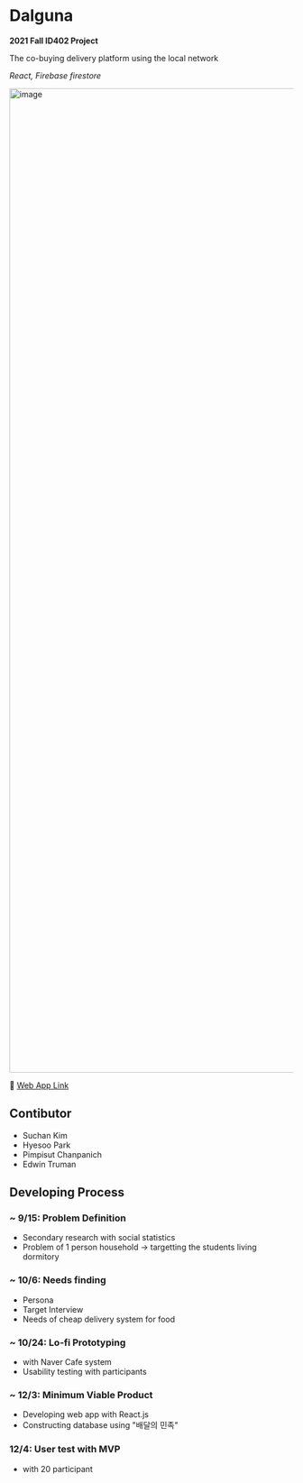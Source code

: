 # Dalguna
__2021 Fall ID402 Project__

The co-buying delivery platform using the local network

_React, Firebase firestore_

<img width="1747" alt="image" src="https://user-images.githubusercontent.com/80015199/184537721-ff2deafb-49a0-428d-97cb-353ae5f9a337.png">

🔗 [Web App Link](http://dalguna-42d6a.web.app/ir)


## Contibutor
- Suchan Kim
- Hyesoo Park
- Pimpisut Chanpanich
- Edwin Truman

## Developing Process

### ~ 9/15: Problem Definition

- Secondary research with social statistics
- Problem of 1 person household -> targetting the students living dormitory

### ~ 10/6: Needs finding
- Persona
- Target Interview
- Needs of cheap delivery system for food

### ~ 10/24: Lo-fi Prototyping
- with Naver Cafe system
- Usability testing with participants

### ~ 12/3: Minimum Viable Product
- Developing web app with React.js
- Constructing database using "배달의 민족"

### 12/4: User test with MVP
- with 20 participant
